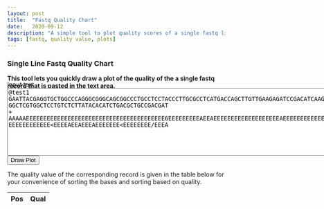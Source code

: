 ```yaml
---
layout: post
title:  "Fastq Quality Chart"
date:   2020-09-12
description: "A simple tool to plot quality scores of a single fastq line"
tags: [fastq, quality value, plots]
---
```


### Single Line Fastq Quality Chart


  <p style="height:0;">
  <script src="https://ajax.googleapis.com/ajax/libs/jquery/2.1.4/jquery.min.js"></script>
  <script src="https://www.gstatic.com/charts/loader.js"></script>
  <link rel="stylesheet" href="https://cdn.datatables.net/1.10.21/css/jquery.dataTables.min.css">
  <script src="https://cdn.datatables.net/1.10.21/js/jquery.dataTables.min.js"></script>
  <script src="/assets/scripts/fastq_quality.js"></script>

  <strong>
    This tool lets you quickly draw a plot of the quality of the a single fastq record that is pasted in the text area.
  </strong>

  <div class="mdl-grid">

  <div class="mdl-cell--8-col">
  <form>
  <label for="fastq_txt"> Input text</label><br/>
  <textarea id="fastq_txt" cols="100" rows="10">
@test1
GAATTACGAGGTGCTGGCCCAGGGCGGGCAGCGGCCCTGCCTCCTACCCTTGCGCCTCATGACCAGCTTGTTGAAGAGATCCGACATCAAGTGCCCACCTTGGCTCGTGGCTCCTGTCTCTTATACACATCTGACGCTGCCGACGAT
+
AAAAAEEEEEEEEEEEEEEEEEEEEEEEEEEEEEEEEEEEEEEEE6EEEEEEEEEAEEAEEEEEEEEEEEEEEEEEEEAEEEEEEEEEEEEEEEEA/EEEEEEEEEEEEEEEE<EEEEAEEAEEEAEEEEEEE<EEEEEEEE/EEEA
  </textarea>
  <br/>
  <button id="draw_plot_btn" type="button">Draw Plot</button>
  </form>
  </div>
  <div class="mdl-layout-spacer"></div>
  
  <div id="chart_div" class="mdl-cell--6-col">
  </div>

  <div id="ascii_code_div" class="mdl-cell--6-col">
    The quality value of the corresponding record is given in the table below for your convenience of sorting the bases and sorting based on quality.
    <table id="ascii_code" class="display">
         <thead>
           <tr>
             <th>Pos</th>
             <th>Qual</th>
            </tr>
          </thead>
        </table>
      </div>
      
      

  </div>